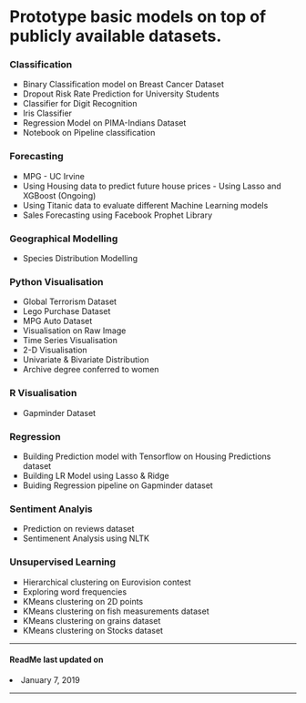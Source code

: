 <h1> Prototype basic models on top of publicly available datasets. </h1>

<h3> Classification </h3>
    <ul style="list-style-type:square">
      <li> Binary Classification model on Breast Cancer Dataset</li>
      <li> Dropout Risk Rate Prediction for University Students </li>
      <li> Classifier for Digit Recognition</li>
      <li> Iris Classifier</li>
      <li> Regression Model on PIMA-Indians Dataset</li>
      <li> Notebook on Pipeline classification</li>
    </ul>


<h3> Forecasting </h3>
    <ul style="list-style-type:square">
      <li> MPG - UC Irvine </li>
      <li> Using Housing data to predict future house prices - Using Lasso and XGBoost (Ongoing) </li>
      <li> Using Titanic data to evaluate different Machine Learning models </li>
      <li> Sales Forecasting using Facebook Prophet Library </li>
    </ul>

<h3> Geographical Modelling </h3>
    <ul style="list-style-type:square">
      <li> Species Distribution Modelling </li>
    </ul>

<h3> Python Visualisation </h3>
    <ul style="list-style-type:square">
      <li> Global Terrorism Dataset </li>
      <li> Lego Purchase Dataset </li>
      <li> MPG Auto Dataset </li>
      <li> Visualisation on Raw Image </li>
      <li> Time Series Visualisation </li>
      <li> 2-D Visualisation </li>
      <li> Univariate & Bivariate Distribution </li>
      <li> Archive degree conferred to women </li>
    </ul>

<h3> R Visualisation </h3>
    <ul style="list-style-type:square">
      <li> Gapminder Dataset </li>
    </ul>

<h3> Regression </h3>
    <ul style="list-style-type:square">
      <li> Building Prediction model with Tensorflow on Housing Predictions dataset </li>
      <li> Building LR Model using Lasso & Ridge </li>
      <li> Buiding Regression pipeline on Gapminder dataset </li>
    </ul>

<h3> Sentiment Analyis</h3>
    <ul style="list-style-type:square">
      <li> Prediction on reviews dataset</li>
      <li> Sentimenent Analysis using NLTK </li>
    </ul>

<h3> Unsupervised Learning</h3>
    <ul style="list-style-type:square">
      <li> Hierarchical clustering on Eurovision contest </li>
      <li> Exploring word frequencies </li>
      <li> KMeans clustering on 2D points </li>
      <li> KMeans clustering on fish measurements dataset </li>
      <li> KMeans clustering on grains dataset </li>
      <li> KMeans clustering on Stocks dataset </li>
    </ul>

<hr/>
<h4> ReadMe last updated on </h4>
    <li> January 7, 2019 </li>
<hr/>